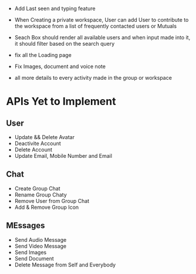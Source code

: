 - Add Last seen and typing feature

- When Creating a private workspace, User can add User to contribute to the workspace from a list of frequently contacted users or Mutuals

- Seach Box should render all available users and when input made into it, it should filter based on the search query

- fix all the Loading page

- Fix Images, document and voice note

- all more details to every activity made in the group or workspace

# APIs Yet to Implement

## User

- Update && Delete Avatar
- Deactivite Account
- Delete Account
- Update Email, Mobile Number and Email

## Chat

- Create Group Chat
- Rename Group Chaty
- Remove User from Group Chat
- Add & Remove Group Icon

## MEssages

- Send Audio Message
- Send Video Message
- Send Images
- Send Document
- Delete Message from Self and Everybody
